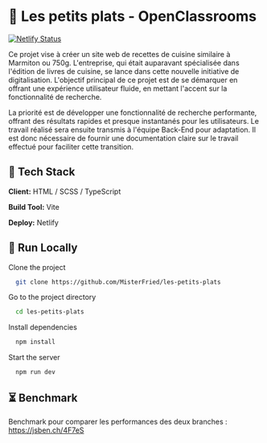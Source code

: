 # 🍔 Les petits plats - OpenClassrooms

[![Netlify Status](https://api.netlify.com/api/v1/badges/7dacd8eb-8ab7-49e9-bf9b-4f554bf168d6/deploy-status)](https://app.netlify.com/sites/les-petits-plats-oc/deploys)

Ce projet vise à créer un site web de recettes de cuisine similaire à Marmiton ou 750g. L'entreprise, qui était auparavant spécialisée dans l'édition de livres de cuisine, se lance dans cette nouvelle initiative de digitalisation. L'objectif principal de ce projet est de se démarquer en offrant une expérience utilisateur fluide, en mettant l'accent sur la fonctionnalité de recherche.

La priorité est de développer une fonctionnalité de recherche performante, offrant des résultats rapides et presque instantanés pour les utilisateurs. Le travail réalisé sera ensuite transmis à l'équipe Back-End pour adaptation. Il est donc nécessaire de fournir une documentation claire sur le travail effectué pour faciliter cette transition.

## 🚀 Tech Stack

**Client:** HTML / SCSS / TypeScript

**Build Tool:** Vite

**Deploy:** Netlify

## 🏃 Run Locally

Clone the project

```bash
  git clone https://github.com/MisterFried/les-petits-plats
```

Go to the project directory

```bash
  cd les-petits-plats
```

Install dependencies

```bash
  npm install
```

Start the server

```bash
  npm run dev
```

## ⏳ Benchmark

Benchmark pour comparer les performances des deux branches : https://jsben.ch/4F7eS